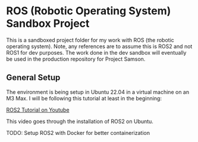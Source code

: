 # ROS (Robotic Operating System) Sandbox Project

This is a sandboxed project folder for my work with ROS (the robotic operating system). Note, any references are to assume this is ROS2 and not ROS1 for dev purposes. The work done in the dev sandbox will eventually be used in the production repository for Project Samson.

## General Setup
The environment is being setup in Ubuntu 22.04 in a virtual machine on an M3 Max. I will be following this tutorial at least in the beginning:

[ROS2 Tutorial on Youtube](https://www.youtube.com/watch?v=Gg25GfA456o&list=PLLSegLrePWgJk6dfV-UXSh2TZ74wNntWt)

This video goes through the installation of ROS2 on Ubuntu. 

TODO: Setup ROS2 with Docker for better containerization

